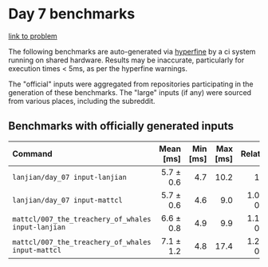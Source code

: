 # Day 7 benchmarks

[link to problem](http://adventofcode.com/2021/day/7)

The following benchmarks are auto-generated via [hyperfine](https://github.com/sharkdp/hyperfine) by a ci system running on shared hardware. Results may be inaccurate, particularly for execution times < 5ms, as per the hyperfine warnings.

The "official" inputs were aggregated from repositories participating in the generation of these benchmarks. The "large" inputs (if any) were sourced from various places, including the subreddit.

## Benchmarks with officially generated inputs
| Command | Mean [ms] | Min [ms] | Max [ms] | Relative |
|:---|---:|---:|---:|---:|
| `lanjian/day_07 input-lanjian` | 5.7 ± 0.6 | 4.7 | 10.2 | 1.00 |
| `lanjian/day_07 input-mattcl` | 5.7 ± 0.6 | 4.6 | 9.0 | 1.01 ± 0.16 |
| `mattcl/007_the_treachery_of_whales input-lanjian` | 6.6 ± 0.8 | 4.9 | 9.9 | 1.17 ± 0.19 |
| `mattcl/007_the_treachery_of_whales input-mattcl` | 7.1 ± 1.2 | 4.8 | 17.4 | 1.25 ± 0.25 |
